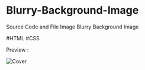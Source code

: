 # Blurry-Background-Image
Source Code and File Image  Blurry Background Image

#HTML #CSS

Preview : 


![Cover](https://user-images.githubusercontent.com/64187270/188877862-f95c821b-3311-46f9-bc78-31d1eac73754.png)
